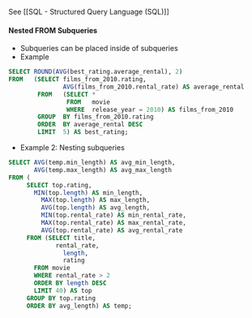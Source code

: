 See [[SQL - Structured Query Language (SQL)]]



#### Nested FROM Subqueries
* Subqueries can be placed inside of subqueries
* Example
```SQL
SELECT ROUND(AVG(best_rating.average_rental), 2)
FROM   (SELECT films_from_2010.rating,
               AVG(films_from_2010.rental_rate) AS average_rental
        FROM   (SELECT *
                FROM   movie
                WHERE  release_year = 2010) AS films_from_2010
        GROUP  BY films_from_2010.rating
        ORDER  BY average_rental DESC
        LIMIT  5) AS best_rating; 
```



* Example 2: Nesting subqueries
```sql
SELECT AVG(temp.min_length) AS avg_min_length,
       AVG(temp.max_length) AS avg_max_length
FROM (
     SELECT top.rating,
       MIN(top.length) AS min_length,
	     MAX(top.length) AS max_length,
	     AVG(top.length) AS avg_length,
	     MIN(top.rental_rate) AS min_rental_rate,
	     MAX(top.rental_rate) AS max_rental_rate,
	     AVG(top.rental_rate) AS avg_rental_rate
     FROM (SELECT title,
             rental_rate,
	           length,
	           rating
       FROM movie
       WHERE rental_rate > 2
       ORDER BY length DESC
       LIMIT 40) AS top
     GROUP BY top.rating
     ORDER BY avg_length) AS temp;
```
